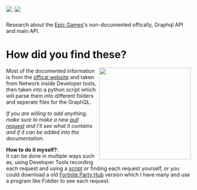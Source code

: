 # ![](https://raw.githubusercontent.com/Tectors/ico/94dca681eccc49cd00c55b1c6eaa1b498b45a8d4/EpicGraphQL-cache.svg) ![](https://raw.githubusercontent.com/Tectors/ico/main/EpicGraphQL2-cache-a.svg)

Research about the [Epic Games](https://www.epicgames.com/)'s non-documented offically, Graphql API and main API.

# How did you find these?
<img align="right" width="250" height="250" src="https://raw.githubusercontent.com/Tectors/ico/main/EpicGraphQL2-cache-a.svg">

  Most of the documented information is from the [offical website](https://www.epicgames.com/) and taken from Network inside Developer tools, then taken into a python script which will parse them into different folders and seperate files for the GraphQL.
  
  *If you are willing to add anything, make sure to make a new [pull request](https://github.com/Tectors/EpicGraphQL/pulls) and I'll see what it contains and if it can be added into the documentation.*
  
  **How to do it myself?**:
  <br> It can be done in multiple ways such as, using Developer Tools recording each request and using a [script](https://github.com/Tectors/EpicGraphQL/tree/main/scripting) or finding each request yourself, or you could download a old [Fortnite Party Hub](https://www.epicgames.com/fortnite/en-US/news/party-hub-faq) version which I have many and use a program like Fiddler to see each request.
